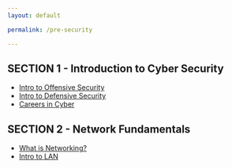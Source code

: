 ```yaml
---
layout: default

permalink: /pre-security

---
```



## SECTION 1 - Introduction to Cyber Security
- [Intro to Offensive Security](/intro-to-offensive-security)
- [Intro to Defensive Security](/intro-to-defensive-security)
- [Careers in Cyber](/careers-in-cyber)


## SECTION 2 - Network Fundamentals
- [What is Networking?](/what-is-networking)
- [Intro to LAN](/intro_to_lan)

<!--
- [OSI Model](/OSI-Model)
- [Packets & Frames](/packets&frames)
- [Extending Your Network](/Extending-Your-Network)

### SECTION 3 - How the Web Works
- [DNS in Detail](/DNS-in-Detail)
- [HTTP in Detail](/HTTP-in-Detail)
- [How Websites Work](/How-Websites-Work)
- [Putting it all together](/Putting-it-all-together)


### SECTION 4
- [Linux Fundamentals Part 1](/Linux-Fundamentals-Part-1)
- [Linux Fundamentals Part 2](/Linux-Fundamentals-Part-2)
- [Linux Fundamentals Part 3](/Linux-Fundamentals-Part-3)

### SECTION 5
- [Windows Fundamentals 1](/Windows-Fundamentals-1)
- [Windows Fundamentals 2](/Windows-Fundamentals-2)
- [Windows Fundamentals 3](/Windows-Fundamentals-3)
-->
